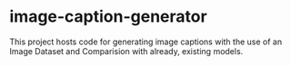 # image-caption-generator
This project hosts code for generating image captions with the use of an Image Dataset and Comparision with already, existing models. 

